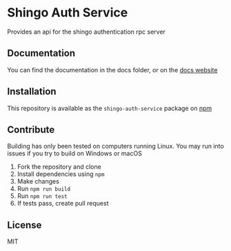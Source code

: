 # Shingo Auth Service
Provides an api for the shingo authentication rpc server

## Documentation
You can find the documentation in the docs folder, or on the [docs website](http://docs.shingo.org/shingo-auth-service)

## Installation
This repository is available as the `shingo-auth-service` package on [npm](http://npmjs.com)

## Contribute
Building has only been tested on computers running Linux. You may run into issues if you try to build on Windows or macOS
1. Fork the repository and clone
2. Install dependencies using `npm`
3. Make changes
4. Run `npm run build`
5. Run `npm run test`
6. If tests pass, create pull request

## License
MIT
